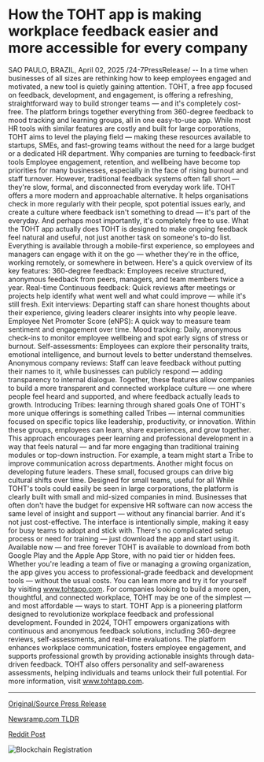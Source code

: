 # How the TOHT app is making workplace feedback easier and more accessible for every company

SAO PAULO, BRAZIL, April 02, 2025 /24-7PressRelease/ -- In a time when businesses of all sizes are rethinking how to keep employees engaged and motivated, a new tool is quietly gaining attention. TOHT, a free app focused on feedback, development, and engagement, is offering a refreshing, straightforward way to build stronger teams — and it's completely cost-free.  The platform brings together everything from 360-degree feedback to mood tracking and learning groups, all in one easy-to-use app. While most HR tools with similar features are costly and built for large corporations, TOHT aims to level the playing field — making these resources available to startups, SMEs, and fast-growing teams without the need for a large budget or a dedicated HR department.  Why companies are turning to feedback-first tools Employee engagement, retention, and wellbeing have become top priorities for many businesses, especially in the face of rising burnout and staff turnover. However, traditional feedback systems often fall short — they're slow, formal, and disconnected from everyday work life.  TOHT offers a more modern and approachable alternative. It helps organisations check in more regularly with their people, spot potential issues early, and create a culture where feedback isn't something to dread — it's part of the everyday.  And perhaps most importantly, it's completely free to use.  What the TOHT app actually does TOHT is designed to make ongoing feedback feel natural and useful, not just another task on someone's to-do list. Everything is available through a mobile-first experience, so employees and managers can engage with it on the go — whether they're in the office, working remotely, or somewhere in between.  Here's a quick overview of its key features: 360-degree feedback: Employees receive structured, anonymous feedback from peers, managers, and team members twice a year. Real-time Continuous feedback: Quick reviews after meetings or projects help identify what went well and what could improve — while it's still fresh. Exit interviews: Departing staff can share honest thoughts about their experience, giving leaders clearer insights into why people leave. Employee Net Promoter Score (eNPS): A quick way to measure team sentiment and engagement over time. Mood tracking: Daily, anonymous check-ins to monitor employee wellbeing and spot early signs of stress or burnout. Self-assessments: Employees can explore their personality traits, emotional intelligence, and burnout levels to better understand themselves. Anonymous company reviews: Staff can leave feedback without putting their names to it, while businesses can publicly respond — adding transparency to internal dialogue.  Together, these features allow companies to build a more transparent and connected workplace culture — one where people feel heard and supported, and where feedback actually leads to growth.  Introducing Tribes: learning through shared goals One of TOHT's more unique offerings is something called Tribes — internal communities focused on specific topics like leadership, productivity, or innovation. Within these groups, employees can learn, share experiences, and grow together.  This approach encourages peer learning and professional development in a way that feels natural — and far more engaging than traditional training modules or top-down instruction.  For example, a team might start a Tribe to improve communication across departments. Another might focus on developing future leaders. These small, focused groups can drive big cultural shifts over time.  Designed for small teams, useful for all While TOHT's tools could easily be seen in large corporations, the platform is clearly built with small and mid-sized companies in mind. Businesses that often don't have the budget for expensive HR software can now access the same level of insight and support — without any financial barrier.  And it's not just cost-effective. The interface is intentionally simple, making it easy for busy teams to adopt and stick with. There's no complicated setup process or need for training — just download the app and start using it.  Available now — and free forever TOHT is available to download from both Google Play and the Apple App Store, with no paid tier or hidden fees. Whether you're leading a team of five or managing a growing organization, the app gives you access to professional-grade feedback and development tools — without the usual costs.  You can learn more and try it for yourself by visiting www.tohtapp.com.  For companies looking to build a more open, thoughtful, and connected workplace, TOHT may be one of the simplest — and most affordable — ways to start.  TOHT App is a pioneering platform designed to revolutionize workplace feedback and professional development. Founded in 2024, TOHT empowers organizations with continuous and anonymous feedback solutions, including 360-degree reviews, self-assessments, and real-time evaluations. The platform enhances workplace communication, fosters employee engagement, and supports professional growth by providing actionable insights through data-driven feedback. TOHT also offers personality and self-awareness assessments, helping individuals and teams unlock their full potential.  For more information, visit www.tohtapp.com. 

---

[Original/Source Press Release](https://www.24-7pressrelease.com/press-release/521253/how-the-toht-app-is-making-workplace-feedback-easier-and-more-accessible-for-every-company)
                    

[Newsramp.com TLDR](https://newsramp.com/curated-news/revolutionizing-workplace-feedback-with-toht-a-free-app-for-stronger-teams/6162e95f05a6b4e4e9853ac9e36b3b55) 

 



[Reddit Post](https://www.reddit.com/r/HRnews/comments/1jpivec/revolutionizing_workplace_feedback_with_toht_a/) 



![Blockchain Registration](https://cdn.newsramp.app/24-7PressRelease/qrcode/254/2/evenzYps.webp)